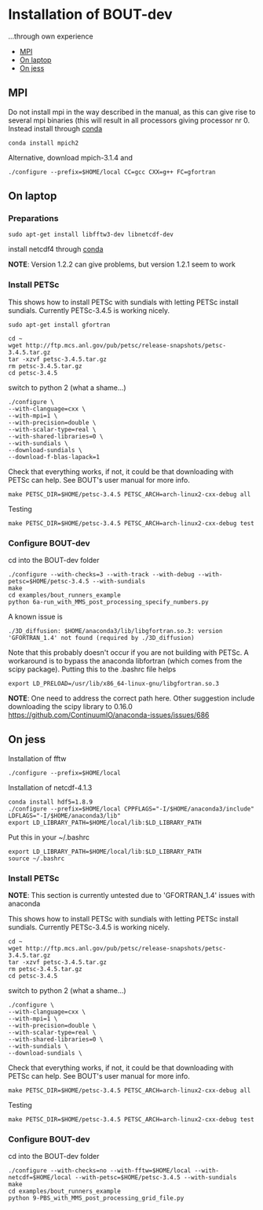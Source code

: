 # Installation of BOUT-dev
...through own experience

- [MPI](#mpi)
- [On laptop](#on-laptop)
- [On jess](#on-jess)

## MPI
Do not install mpi in the way described in the manual, as this can give rise to
several mpi binaries (this will result in all processors giving processor nr 0.
Instead install through [conda](python.md)
```
conda install mpich2
```
Alternative, download mpich-3.1.4 and
```
./configure --prefix=$HOME/local CC=gcc CXX=g++ FC=gfortran
```

## On laptop
### Preparations
```
sudo apt-get install libfftw3-dev libnetcdf-dev
```
install netcdf4 through [conda](python.md)

**NOTE**: Version 1.2.2 can give problems, but version 1.2.1 seem to work

### Install PETSc
This shows how to install PETSc with sundials with letting PETSc install
sundials.
Currently PETSc-3.4.5 is working nicely.
```
sudo apt-get install gfortran
```
```
cd ~
wget http://ftp.mcs.anl.gov/pub/petsc/release-snapshots/petsc-3.4.5.tar.gz
tar -xzvf petsc-3.4.5.tar.gz
rm petsc-3.4.5.tar.gz
cd petsc-3.4.5
```
switch to python 2 (what a shame...)
```
./configure \
--with-clanguage=cxx \
--with-mpi=1 \
--with-precision=double \
--with-scalar-type=real \
--with-shared-libraries=0 \
--with-sundials \
--download-sundials \
--download-f-blas-lapack=1
```
Check that everything works, if not, it could be that downloading with PETSc
can help. See BOUT's user manual for more info.
```
make PETSC_DIR=$HOME/petsc-3.4.5 PETSC_ARCH=arch-linux2-cxx-debug all
```
Testing
```
make PETSC_DIR=$HOME/petsc-3.4.5 PETSC_ARCH=arch-linux2-cxx-debug test
```

### Configure BOUT-dev
cd into the BOUT-dev folder
```
./configure --with-checks=3 --with-track --with-debug --with-petsc=$HOME/petsc-3.4.5 --with-sundials
make
cd examples/bout_runners_example
python 6a-run_with_MMS_post_processing_specify_numbers.py
```
A known issue is
```
./3D_diffusion: $HOME/anaconda3/lib/libgfortran.so.3: version 'GFORTRAN_1.4' not found (required by ./3D_diffusion)
```
Note that this probably doesn't occur if you are not building with PETSc.
A workaround is to bypass the anaconda libfortran (which comes from the scipy
package). Putting this to the .bashrc file helps
```
export LD_PRELOAD=/usr/lib/x86_64-linux-gnu/libgfortran.so.3
```
**NOTE**: One need to address the correct path here. Other suggestion include
downloading the scipy library to 0.16.0
https://github.com/ContinuumIO/anaconda-issues/issues/686

## On jess
Installation of fftw
```
./configure --prefix=$HOME/local
```
Installation of netcdf-4.1.3
```
conda install hdf5=1.8.9
./configure --prefix=$HOME/local CPPFLAGS="-I/$HOME/anaconda3/include" LDFLAGS="-I/$HOME/anaconda3/lib"
export LD_LIBRARY_PATH=$HOME/local/lib:$LD_LIBRARY_PATH
```
Put this in your ~/.bashrc
```
export LD_LIBRARY_PATH=$HOME/local/lib:$LD_LIBRARY_PATH
source ~/.bashrc
```

### Install PETSc
**NOTE**: This section is currently untested due to 'GFORTRAN_1.4' issues with
anaconda

This shows how to install PETSc with sundials with letting PETSc install
sundials.
Currently PETSc-3.4.5 is working nicely.
```
cd ~
wget http://ftp.mcs.anl.gov/pub/petsc/release-snapshots/petsc-3.4.5.tar.gz
tar -xzvf petsc-3.4.5.tar.gz
rm petsc-3.4.5.tar.gz
cd petsc-3.4.5
```
switch to python 2 (what a shame...)
```
./configure \
--with-clanguage=cxx \
--with-mpi=1 \
--with-precision=double \
--with-scalar-type=real \
--with-shared-libraries=0 \
--with-sundials \
--download-sundials \
```
Check that everything works, if not, it could be that downloading with PETSc
can help. See BOUT's user manual for more info.
```
make PETSC_DIR=$HOME/petsc-3.4.5 PETSC_ARCH=arch-linux2-cxx-debug all
```
Testing
```
make PETSC_DIR=$HOME/petsc-3.4.5 PETSC_ARCH=arch-linux2-cxx-debug test
```

### Configure BOUT-dev
cd into the BOUT-dev folder
```
./configure --with-checks=no --with-fftw=$HOME/local --with-netcdf=$HOME/local --with-petsc=$HOME/petsc-3.4.5 --with-sundials
make
cd examples/bout_runners_example
python 9-PBS_with_MMS_post_processing_grid_file.py
```
